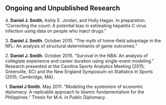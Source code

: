 ## Ongoing and Unpublished Research


4\. **Daniel J. Smith**, Ashly E. Jordan, and Holly Hagan. In preparation. “Correcting the count: A potential bias in estimating hepatitis C virus infection using data on people who inject drugs.”


3\. **Daniel J. Smith**. October 2015. “The myth of home-field advantage in the NFL: An analysis of structural determinants of game outcomes.”


2\. **Daniel J. Smith**. October 2015. “Survival in the NBA: An analysis of collegiate experience and career duration using single-event modeling.” Research presented at the Carolina Sports Analytics Meeting (2015; Greenville, SC) and the New England Symposium on Statistics in Sports (2015; Cambridge, MA).


1\. **Daniel J Smith**. May 2011. “Modeling the systemism of economic diplomacy: A replicable approach to Islamic fundamentalism for the Philippines.” Thesis for M.A. in Public Diplomacy.
